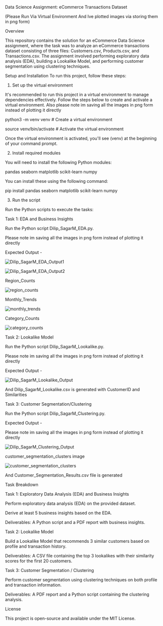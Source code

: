 Data Science Assignment: eCommerce Transactions Dataset

(Please Run Via Virtual Environment And Ive plotted images via storing them in png form)

Overview

This repository contains the solution for an eCommerce Data Science assignment, where the task was to analyze an eCommerce transactions dataset consisting of three files: Customers.csv, Products.csv, and Transactions.csv. The assignment involved performing exploratory data analysis (EDA), building a Lookalike Model, and performing customer segmentation using clustering techniques.

Setup and Installation
To run this project, follow these steps:

1. Set up the virtual environment

It's recommended to run this project in a virtual environment to manage dependencies effectively. Follow the steps below to create and activate a virtual environment.
Also please note im saving all the images in png form instead of plotting it directly

python3 -m venv venv  # Create a virtual environment

source venv/bin/activate  # Activate the virtual environment

Once the virtual environment is activated, you'll see (venv) at the beginning of your command prompt.

2. Install required modules

You will need to install the following Python modules:

pandas
seaborn
matplotlib
scikit-learn
numpy

You can install these using the following command:

pip install pandas seaborn matplotlib scikit-learn numpy

3. Run the script

Run the Python scripts to execute the tasks:

Task 1: EDA and Business Insights

Run the Python script Dilip_SagarM_EDA.py.

Please note im saving all the images in png form instead of plotting it directly

Expected Output -



![Dilip_SagarM_EDA_Output1](https://github.com/user-attachments/assets/c8dc33fd-4246-474e-8e4c-70509b1564b0)

![Dilip_SagarM_EDA_Output2](https://github.com/user-attachments/assets/db7628ea-a437-4b3c-af85-37d76fc3c168)

Region_Counts


![region_counts](https://github.com/user-attachments/assets/c066cd10-6201-4a60-9c3d-119b616bcf3c)

Monthly_Trends



![monthly_trends](https://github.com/user-attachments/assets/42ed9242-85f4-4ce7-995b-9b0021f4c73c)




Category_Counts


![category_counts](https://github.com/user-attachments/assets/f10a3544-ab0f-4cb2-a146-ec3aecaea77f)











Task 2: Lookalike Model

Run the Python script Dilip_SagarM_Lookalike.py.

Please note im saving all the images in png form instead of plotting it directly

Expected Output -



![Dilip_SagarM_Lookalike_Output](https://github.com/user-attachments/assets/c0edc531-4afd-49b3-ac9a-48d574b63ca7)

And Dilip_SagarM_Lookalike.csv is generated with CustomerID and Similarities


Task 3: Customer Segmentation/Clustering

Run the Python script Dilip_SagarM_Clustering.py.

Expected Output -

Please note im saving all the images in png form instead of plotting it directly

![Dilip_SagarM_Clustering_Output](https://github.com/user-attachments/assets/9b874cd9-25f6-43a3-b863-f6b31cf90437)

customer_segmentation_clusters image

![customer_segmentation_clusters](https://github.com/user-attachments/assets/6a8907cf-4143-4762-b764-bfd426395c5b)

And Customer_Segmentation_Results.csv file is generated


Task Breakdown

Task 1: Exploratory Data Analysis (EDA) and Business Insights

Perform exploratory data analysis (EDA) on the provided dataset.

Derive at least 5 business insights based on the EDA.

Deliverables: A Python script and a PDF report with business insights.

Task 2: Lookalike Model

Build a Lookalike Model that recommends 3 similar customers based on profile and transaction history.

Deliverables: A CSV file containing the top 3 lookalikes with their similarity scores for the first 20 customers.

Task 3: Customer Segmentation / Clustering

Perform customer segmentation using clustering techniques on both profile and transaction information.

Deliverables: A PDF report and a Python script containing the clustering analysis.

License

This project is open-source and available under the MIT License.
